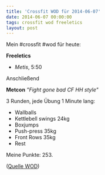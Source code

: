 ```yaml
---
title: 'Crossfit WOD für 2014-06-07'
date: 2014-06-07 00:00:00 
tags: crossfit wod freeletics
layout: post
---
```

Mein #crossfit #wod für heute:

**Freeletics**

* *Metis*, 5:50

Anschließend

**Metcon** *"Fight gone bad CF HH style"*

3 Runden, jede Übung 1 Minute lang:

* Wallballs
* Kettlebell swings 24kg
* Boxjumps
* Push-press 35kg
* Front Rows 35kg
* Rest

Meine Punkte: 253.

([Quelle WOD][0])

[0]: http://www.crossfithh.de/workouts--news/workout-saturday19

